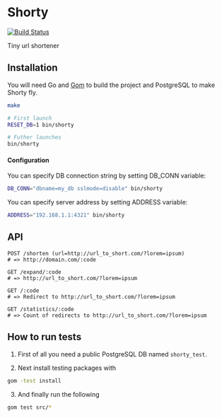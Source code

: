 # Shorty
[![Build Status](https://travis-ci.org/DarthSim/shorty.svg)](https://travis-ci.org/DarthSim/shorty)

Tiny url shortener

## Installation
You will need Go and [Gom](https://github.com/mattn/gom) to build the project and PostgreSQL to make Shorty fly.

```bash
make

# First launch
RESET_DB=1 bin/shorty

# Futher launches
bin/shorty
```

#### Configuration

You can specify DB connection string by setting DB_CONN variable:

```bash
DB_CONN="dbname=my_db sslmode=disable" bin/shorty
```

You can specify server address by setting ADDRESS variable:

```bash
ADDRESS="192.168.1.1:4321" bin/shorty
```

## API

````
POST /shorten (url=http://url_to_short.com/?lorem=ipsum)
# => http://domain.com/:code

GET /expand/:code
# => http://url_to_short.com/?lorem=ipsum

GET /:code
# => Redirect to http://url_to_short.com/?lorem=ipsum

GET /statistics/:code
# => Count of redirects to http://url_to_short.com/?lorem=ipsum
````

## How to run tests
1. First of all you need a public PostgreSQL DB named `shorty_test`.

2. Next install testing packages with
```bash
gom -test install
```

3. And finally run the following
```bash
gom test src/*
```
